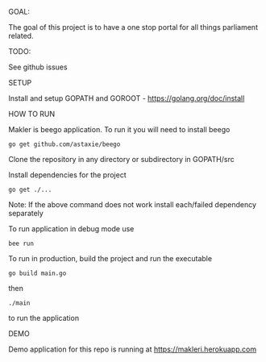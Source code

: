 GOAL:

The goal of this project is to have a one stop portal for all things parliament related.

TODO:

See github issues



SETUP

Install and setup GOPATH and GOROOT - https://golang.org/doc/install

HOW TO RUN

Makler is beego application. To run it you will need to install beego

```go get github.com/astaxie/beego```

Clone the repository in any directory or subdirectory in GOPATH/src

Install dependencies for the project

```go get ./...```

Note: If the above command does not work install each/failed dependency separately

To run application in debug mode use

```bee run```

To run in production, build the project and run the executable

```go build main.go```

then

```./main```

to run the application


DEMO

Demo application for this repo is running at https://makleri.herokuapp.com
